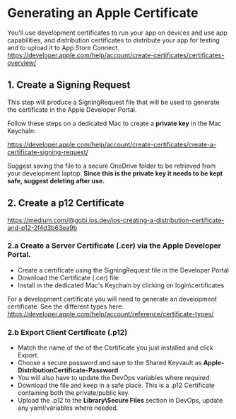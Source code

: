 # Generating an Apple Certificate

You'll use development certificates to run your app on devices and use app capabilities, and distribution certificates to distribute your app for testing and to upload it to App Store Connect.
https://developer.apple.com/help/account/create-certificates/certificates-overview/
<br/>

## 1. Create a Signing Request
This step will produce a SigningRequest file that will be used to generate the certificate in the Apple Developer Portal.

Follow these steps on a dedicated Mac to create a **private key** in the Mac Keychain:

https://developer.apple.com/help/account/create-certificates/create-a-certificate-signing-request/

Suggest saving the file to a secure OneDrive folder to be retrieved from your development laptop.
**Since this is the private key it needs to be kept safe, suggest deleting after use.**
<br/>

## 2. Create a p12 Certificate

https://medium.com/@gobi.ios.dev/ios-creating-a-distribution-certificate-and-p12-2f4d3b63ea9b

### 2.a Create a Server Certificate (.cer) via the Apple Developer Portal.

- Create a certificate using the SigningRequest file in the Developer Portal
- Download the Certificate (.cer) file 
- Install in the dedicated Mac's Keychain by clicking on login\certificates


For a development certificate you will need to generate an development certificate.
See the different types here: https://developer.apple.com/help/account/reference/certificate-types/

### 2.b Export Client Certificate (.p12)

- Match the name of the of the Certificate you just installed and click Export.
- Choose a secure password and save to the Shared Keyvault as **Apple-DistributionCertificate-Password**
- You will also have to update the DevOps variables where required.
- Download the file and keep in a safe place. This is a .p12 Certificate containing both the private/public key.
- Upload the .p12 to the **Library\Secure Files** section in DevOps, update any yaml/variables where needed.




